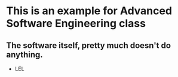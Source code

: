 # This is an example for Advanced Software Engineering class

## The software itself, pretty much doesn't do anything.

- LEL
